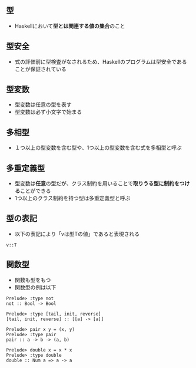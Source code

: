 ## 型
- Haskellにおいて**型とは関連する値の集合**のこと

## 型安全
- 式の評価前に型検査がなされるため、Haskellのプログラムは型安全であることが保証されている

## 型変数
- 型変数は任意の型を表す
- 型変数は必ず小文字で始まる

## 多相型
- １つ以上の型変数を含む型や、1つ以上の型変数を含む式を多相型と呼ぶ

## 多重定義型
- 型変数は**任意**の型だが、クラス制約を用いることで**取りうる型に制約をつける**ことができる
- 1つ以上のクラス制約を持つ型は多重定義型と呼ぶ

## 型の表記
- 以下の表記により「vは型Tの値」であると表現される

``
v::T
``

## 関数型

- 関数も型をもつ
- 関数型の例は以下
```
Prelude> :type not
not :: Bool -> Bool

Prelude> :type [tail, init, reverse]
[tail, init, reverse] :: [[a] -> [a]]

Prelude> pair x y = (x, y)
Prelude> :type pair
pair :: a -> b -> (a, b)

Prelude> double x = x * x
Prelude> :type double
double :: Num a => a -> a
```
